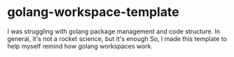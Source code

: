 # golang-workspace-template

I was struggling with golang package management and code structure.
In general, it's not a rocket science, but it's enough So, 
I made this template to help myself remind how golang workspaces work.
